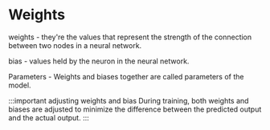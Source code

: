 # Weights

weights - they're the values that represent the strength of the connection between two nodes in a neural network.

bias - values held by the neuron in the neural network.

Parameters - Weights and biases together are called parameters of the model.

:::important adjusting weights and bias
During training, both weights and biases are adjusted to minimize the difference between the predicted output and the actual output.
:::
